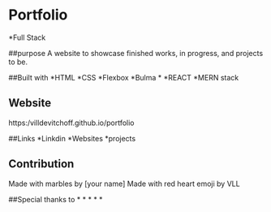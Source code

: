 # Portfolio

*Full Stack 

##purpose
A website to showcase finished works, in progress, and projects to be.

##Built with
*HTML
*CSS
*Flexbox
*Bulma
*
*REACT
*MERN stack

## Website
https:/villdevitchoff.github.io/portfolio

##Links
*Linkdin
*Websites
*projects

## Contribution
Made with marbles by [your name]
Made with red heart emoji by VLL

##Special thanks to
*
*
*
*
*
